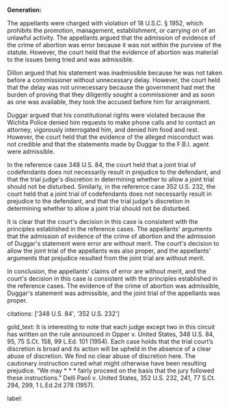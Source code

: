 **Generation:**



The appellants were charged with violation of 18 U.S.C. § 1952, which prohibits the promotion, management, establishment, or carrying on of an unlawful activity. The appellants argued that the admission of evidence of the crime of abortion was error because it was not within the purview of the statute. However, the court held that the evidence of abortion was material to the issues being tried and was admissible.

Dillon argued that his statement was inadmissible because he was not taken before a commissioner without unnecessary delay. However, the court held that the delay was not unnecessary because the government had met the burden of proving that they diligently sought a commissioner and as soon as one was available, they took the accused before him for arraignment.

Duggar argued that his constitutional rights were violated because the Wichita Police denied him requests to make phone calls and to contact an attorney, vigorously interrogated him, and denied him food and rest. However, the court held that the evidence of the alleged misconduct was not credible and that the statements made by Duggar to the F.B.I. agent were admissible.

In the reference case 348 U.S. 84, the court held that a joint trial of codefendants does not necessarily result in prejudice to the defendant, and that the trial judge's discretion in determining whether to allow a joint trial should not be disturbed. Similarly, in the reference case 352 U.S. 232, the court held that a joint trial of codefendants does not necessarily result in prejudice to the defendant, and that the trial judge's discretion in determining whether to allow a joint trial should not be disturbed.

It is clear that the court's decision in this case is consistent with the principles established in the reference cases. The appellants' arguments that the admission of evidence of the crime of abortion and the admission of Duggar's statement were error are without merit. The court's decision to allow the joint trial of the appellants was also proper, and the appellants' arguments that prejudice resulted from the joint trial are without merit.

In conclusion, the appellants' claims of error are without merit, and the court's decision in this case is consistent with the principles established in the reference cases. The evidence of the crime of abortion was admissible, Duggar's statement was admissible, and the joint trial of the appellants was proper.



citations: ['348 U.S. 84', '352 U.S. 232']

gold_text: It is interesting to note that each judge except two in this circuit has written on the rule announced in Opper v. United States, 348 U.S. 84, 95, 75 S.Ct. 158, 99 L.Ed. 101 (1954). Each case holds that the trial court’s discretion is broad and its action will be upheld in the absence of a clear abuse of discretion. We find no clear abuse of discretion here. The cautionary instruction cured what might otherwise have been resulting prejudice. “We may * * * fairly proceed on the basis that the jury followed these instructions.” Delli Paoli v. United States, 352 U.S. 232, 241, 77 S.Ct. 294, 299, 1 L.Ed.2d 278 (1957).

label: 
